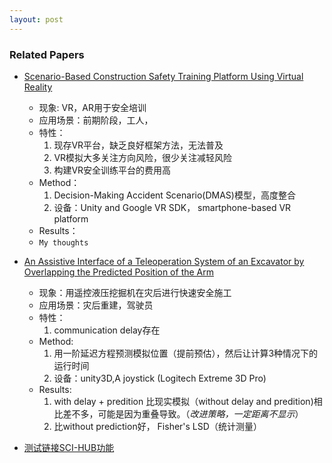 ```yaml
---
layout: post
---
```

### Related Papers
* [Scenario-Based Construction Safety Training Platform Using Virtual Reality](https://www.iaarc.org/publications/fulltext/ISARC_2020_Paper_379.pdf)
  - 现象: VR，AR用于安全培训
  - 应用场景：前期阶段，工人，
  - 特性： 
    1. 现存VR平台，缺乏良好框架方法，无法普及
    2. VR模拟大多关注方向风险，很少关注减轻风险
    3. 构建VR安全训练平台的费用高
  - Method：
    1. Decision-Making Accident Scenario(DMAS)模型，高度整合
    2. 设备：Unity and Google VR SDK， smartphone-based VR platform
  - Results：
  - `My thoughts`
  
* [An Assistive Interface of a Teleoperation System of an Excavator by Overlapping the Predicted Position of the Arm](https://www.iaarc.org/publications/fulltext/ISARC_2020_Paper_97.pdf)
  - 现象：用遥控液压挖掘机在灾后进行快速安全施工
  - 应用场景：灾后重建，驾驶员
  - 特性：
    1. communication delay存在
  - Method: 
    1. 用一阶延迟方程预测模拟位置（提前预估），然后让计算3种情况下的运行时间
    2. 设备：unity3D,A joystick (Logitech Extreme 3D Pro)
  - Results:
    1. with delay + predition 比现实模拟（without delay and predition)相比差不多，可能是因为重叠导致。（*改进策略，一定距离不显示*）
    2. 比without prediction好， Fisher's LSD（统计测量）
* [测试链接SCI-HUB功能](https://sci-hub.do/10.1061/(asce)co.1943-7862.0001749)
